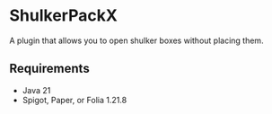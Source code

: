 # ShulkerPackX

A plugin that allows you to open shulker boxes without placing them.

## Requirements

- Java 21
- Spigot, Paper, or Folia 1.21.8
